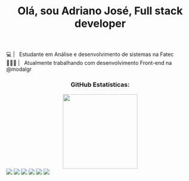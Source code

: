 <head>
  <header>
    <h1>Olá, sou Adriano José, Full stack developer</h1>  
  </header>
</head>

  💻 | &nbsp; Estudante em Análise e desenvolvimento de sistemas na Fatec
  <br/> 
  👩🏻‍💻 | &nbsp; Atualmente trabalhando com desenvolvimento Front-end na @modalgr
  <br/> 
  
 <h3 align="center" width="1000" height="20" >GitHub Estatísticas:</h3>

<div align="center">
  <a href="https://github.com/adrianojoseajs">
  <img height="200em" src="https://github-readme-stats.vercel.app/api?username=adrianojoseajs&show_icons=true&theme=dark&include_all_commits=true&count_private=true"/>
</div>
  
<!-- __________________________________________________________________________________________________________________________________________________ -->
 
<div style="display: inline" align="center"> 
  
<!--   E-mail -->
  
  <a href = "mailto:adrianojosedasilvaajs">
    <img src="https://img.shields.io/badge/-Gmail-%23333?style=for-the-badge&logo=gmail&logoColor=white" target="_blank"></a>
  
<!-- LinkedIn -->
  <a href="https://www.linkedin.com/in/adrianojosedasilvaajs" target="_blank">
    <img src="https://img.shields.io/badge/-LinkedIn-%230077B5?style=for-the-badge&logo=linkedin&logoColor=white" target="_blank"></a>
  
<!-- Youtube -->
  <a href="https://www.youtube.com/channel/UCvwqrxvKnj1tG2SbWOqvEPA" target="_blank">
    <img src="https://img.shields.io/badge/YouTube-FF0000?style=for-the-badge&logo=youtube&logoColor=white" target="_blank"></a>
  
<!-- Twitter -->
  <a href="https://twitter.com/adrianojoseajs" target="_blank">
    <img src="https://img.shields.io/badge/-Twitter-%230077B5?style=for-the-badge&logo=Twitter&logoColor=white" target="_blank"></a>
  
<!-- Instagram  -->
  <a href="https://www.instagram.com/adrianojoseajs/" target="_blank">
    <img src="https://img.shields.io/badge/-Instagram-%23E4405F?style=for-the-badge&logo=instagram&logoColor=white" target="_blank"></a>
  
<!-- Discord -->
  <a href="https://discord.com/channels/942266705718181919/942266706280206369" target="_blank">
   <img src="https://img.shields.io/badge/Discord-7289DA?style=for-the-badge&logo=discord&logoColor=white" target="_blank"></a>
  
<!-- __________________________________________________________________________________________________________________________________________________ -->
  
<!--   ![Snake animation](https://github.com/rafaballerini/rafaballerini/blob/output/github-contribution-grid-snake.svg) -->
  
<!-- __________________________________________________________________________________________________________________________________________________ -->
 
</div>
  
<!-- __________________________________________________________________________________________________________________________________________________ -->
